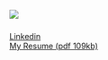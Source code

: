 <br clear="both">
  <div align="left">
    <img src="https://i.imgur.com/GJlDhZQ.png"  />
  </div>

  ###
  [Linkedin](https://www.linkedin.com/in/erickcintra)
  </br>
  [My Resume (pdf 109kb)](https://github.com/erickctra/personal-website/blob/main/src/assets/CV%20ERICK%20CINTRA%20DEV.pdf)
